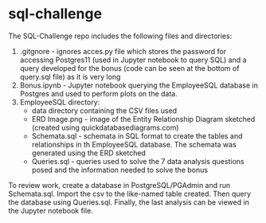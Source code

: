 # sql-challenge

The SQL-Challenge repo includes the following files and directories:
1. .gitgnore - ignores acces.py file which stores the password for accessing Postgres11 (used in Jupyter notebook to query SQL) and a query developed for the bonus (code can be seen at the bottom of query.sql file) as it is very long
2. Bonus.ipynb - Jupyter notebook querying the EmployeeSQL database in Postgres and used to perform plots on the data. 
3. EmployeeSQL directory:
   - data directory containing the CSV files used
   - ERD Image.png - image of the Entity Relationship Diagram sketched (created using quickdatabasediagrams.com) 
   - Schemata.sql - schemata in SQL format to create the tables and relationships in th EmployeeSQL database. The schemata was generated using the ERD sketched
   - Queries.sql - queries used to solve the 7 data analysis questions posed and the information needed to solve the bonus

To review work, create a database in PostgreSQL/PGAdmin and run Schemata.sql. Import the csv to the like-named table created. Then query the database using Queries.sql. Finally, the last analysis can be viewed in the Jupyter notebook file.

